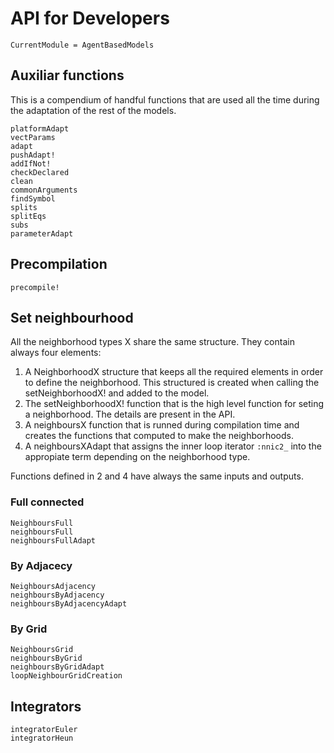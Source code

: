 # API for Developers

```@meta
CurrentModule = AgentBasedModels
```

## Auxiliar functions
This is a compendium of handful functions that are used all the time during the adaptation of the rest of the models.
```@docs
platformAdapt
vectParams
adapt
pushAdapt!
addIfNot!
checkDeclared
clean
commonArguments
findSymbol
splits
splitEqs
subs
parameterAdapt
```

## Precompilation
```@docs
precompile!
```

## Set neighbourhood
All the neighborhood types X share the same structure. They contain always four elements:
  1. A NeighborhoodX structure that keeps all the required elements in order to define the neighborhood. This structured is created when calling the setNeighborhoodX! and added to the model.
  2. The setNeighborhoodX! function that is the high level function for seting a neighborhood. The details are present in the API.
  3. A neighboursX function that is runned during compilation time and creates the functions that computed to make the neighborhoods.
  4. A neighboursXAdapt that assigns the inner loop iterator `:nnic2_` into the appropiate term depending on the neighborhood type.

Functions defined in 2 and 4 have always the same inputs and outputs.

### Full connected
```@docs
NeighboursFull
neighboursFull
neighboursFullAdapt
```

### By Adjacecy
```@docs
NeighboursAdjacency
neighboursByAdjacency
neighboursByAdjacencyAdapt
```

### By Grid
```@docs
NeighboursGrid
neighboursByGrid
neighboursByGridAdapt
loopNeighbourGridCreation
```

## Integrators
```@docs
integratorEuler
integratorHeun
```
